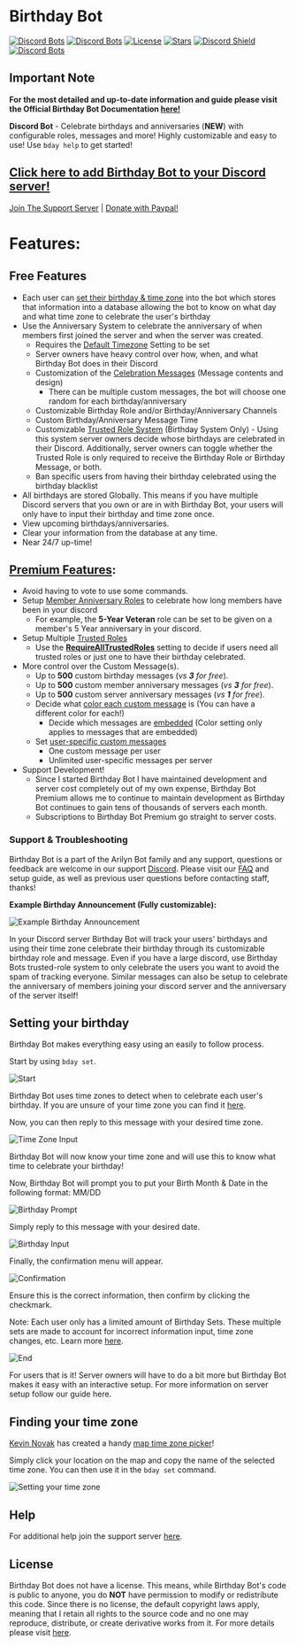 # Birthday Bot

[![Discord Bots](https://top.gg/api/widget/servers/656621136808902656.svg?noavatar=true)](https://top.gg/bot/656621136808902656)
[![Discord Bots](https://top.gg/api/widget/status/656621136808902656.svg?noavatar=true)](https://top.gg/bot/656621136808902656)
[![License](https://img.shields.io/badge/license-No%20License-blue)](https://choosealicense.com/no-permission/)
[![Stars](https://img.shields.io/github/stars/scottbucher/BirthdayBot.svg)](https://github.com/scottbucher/BirthdayBot/stargazers)
[![Discord Shield](https://discord.com/api/guilds/660711235766976553/widget.png?style=shield)](https://discord.com/invite/9gUQFtz)
[![Discord Bots](https://top.gg/api/widget/owner/656621136808902656.svg?noavatar=true)](https://top.gg/bot/656621136808902656)

## Important Note
**For the most detailed and up-to-date information and guide please visit the Official Birthday Bot Documentation [here!](https://birthdaybot.scottbucher.dev)**

**Discord Bot** - Celebrate birthdays and anniversaries (**NEW**) with configurable roles, messages and more! Highly customizable and easy to use! Use `bday help` to get started!

## [Click here to add Birthday Bot to your Discord server!](https://discord.com/api/oauth2/authorize?client_id=656621136808902656&permissions=268921936&scope=bot%20applications.commands)

[Join The Support Server](https://discord.gg/9gUQFtz) | [Donate with Paypal!](https://www.paypal.com/cgi-bin/webscr?cmd=_donations&business=PE97AGAPRX35Q&currency_code=USD&source=url)

# Features:

## Free Features
- Each user can [set their birthday & time zone](https://birthdaybot.scottbucher.dev) into the bot which stores that information into a database allowing the bot to know on what day and what time zone to celebrate the user's birthday
- Use the Anniversary System to celebrate the anniversary of when members first joined the server and when the server was created.
  - Requires the [Default Timezone](https://birthdaybot.scottbucher.dev) Setting to be set
  - Server owners have heavy control over how, when, and what Birthday Bot does in their Discord
   - Customization of the [Celebration Messages](https://birthdaybot.scottbucher.dev) (Message contents and design)
     - There can be multiple custom messages, the bot will choose one random for each birthday/anniversary
   - Customizable Birthday Role and/or Birthday/Anniversary Channels
   - Custom Birthday/Anniversary Message Time
   - Customizable [Trusted Role System](https://birthdaybot.scottbucher.dev) (Birthday System Only) - Using this system server owners decide whose birthdays are celebrated in their Discord. Additionally, server owners can toggle whether the Trusted Role is only required to receive the Birthday Role or Birthday Message, or both.
   - Ban specific users from having their birthday celebrated using the birthday blacklist
- All birthdays are stored Globally. This means if you have multiple Discord servers that you own or are in with Birthday Bot, your users will only have to input their birthday and time zone once.
- View upcoming birthdays/anniversaries.
- Clear your information from the database at any time.
- Near 24/7 up-time!

## [Premium Features](https://birthdaybot.scottbucher.dev/):
-   Avoid having to vote to use some commands.
-   Setup [Member Anniversary Roles](https://birthdaybot.scottbucher.dev/) to celebrate how long members have been in your discord
    -   For example, the **5-Year Veteran** role can be set to be given on a member's 5 Year anniversary in your discord.
-   Setup Multiple [Trusted Roles](https://birthdaybot.scottbucher.dev/)
    -   Use the [**RequireAllTrustedRoles**](https://birthdaybot.scottbucher.dev/) setting to decide if users need all trusted roles or just one to have their birthday celebrated.
-   More control over the Custom Message(s).
    -   Up to **500** custom birthday messages (_vs_ **_3_** _for free_).
    -   Up to **500** custom member anniversary messages (_vs_ **_3_** _for free_).
    -   Up to **500** custom server anniversary messages (_vs_ **_1_** _for free_).
    -   Decide what [color each custom message](https://birthdaybot.scottbucher.dev/) is (You can have a different color for each!)
        -   Decide which messages are [embedded](https://birthdaybot.scottbucher.dev/) (Color setting only applies to messages that are embedded)
    -   Set [user-specific custom messages](https://birthdaybot.scottbucher.dev/)
        -   One custom message per user
        -   Unlimited user-specific messages per server
-   Support Development!
    -   Since I started Birthday Bot I have maintained development and server cost completely out of my own expense, Birthday Bot Premium allows me to continue to maintain development as Birthday Bot continues to gain tens of thousands of servers each month.
    -   Subscriptions to Birthday Bot Premium go straight to server costs.
        
### Support & Troubleshooting

Birthday Bot is a part of the Arilyn Bot family and any support, questions or feedback are welcome in our support [Discord](https://discord.com/invite/9gUQFtz). Please visit our [FAQ](https://birthdaybot.scottbucher.dev/) and setup guide, as well as previous user questions before contacting staff, thanks!


**Example Birthday Announcement (Fully customizable):**

![Example Birthday Announcement](https://i.imgur.com/BZcEJ5j.png)

In your Discord server Birthday Bot will track your users' birthdays and using their time zone celebrate their birthday through its customizable birthday role and message. Even if you have a large discord, use Birthday Bots trusted-role system to only celebrate the users you want to avoid the spam of tracking everyone. Similar messages can also be setup to celebrate the anniversary of members joining your discord server and the anniversary of the server itself!

## Setting your birthday

Birthday Bot makes everything easy using an easily to follow process.

Start by using `bday set`.

![Start](https://i.imgur.com/Evo2jsp.png)

Birthday Bot uses time zones to detect when to celebrate each user's birthday. If you are unsure of your time zone you can find it [here](https://github.com/scottbucher/BirthdayBot/blob/master/README.md#finding-your-time-zone).

Now, you can then reply to this message with your desired time zone.

![Time Zone Input](https://i.imgur.com/fcmXvsQ.png)

Birthday Bot will now know your time zone and will use this to know what time to celebrate your birthday!

Now, Birthday Bot will prompt you to put your Birth Month & Date in the following format: MM/DD

![Birthday Prompt](https://i.imgur.com/hKvd9bm.png)

Simply reply to this message with your desired date.

![Birthday Input](https://i.imgur.com/D6OArx2.png)

Finally, the confirmation menu will appear.

![Confirmation](https://i.imgur.com/gBafugI.png)

Ensure this is the correct information, then confirm by clicking the checkmark.

Note: Each user only has a limited amount of Birthday Sets. These multiple sets are made to account for incorrect information input, time zone changes, etc.
Learn more [here](https://birthdaybot.scottbucher.dev/faq#how-many-times-can-i-set-my-birthday).

![End](https://i.imgur.com/2F8u3Cw.png)

For users that is it! Server owners will have to do a bit more but Birthday Bot makes it easy with an interactive setup. For more information on server setup follow our guide here.

## Finding your time zone

[Kevin Novak](https://github.com/KevinNovak) has created a handy [map time zone picker](https://kevinnovak.github.io/Time-Zone-Picker/)!

Simply click your location on the map and copy the name of the selected time zone. You can then use it in the `bday set` command.

![Setting your time zone](https://i.imgur.com/ibPmjNs.png)

## Help

For additional help join the support server [here](https://discord.gg/9gUQFtz).

## License

Birthday Bot does not have a license. This means, while Birthday Bot's code is public to anyone, you do **NOT** have permission to modify or redistribute this code. Since there is no license, the default copyright laws apply, meaning that I retain all rights to the source code and no one may reproduce, distribute, or create derivative works from it. For more details please visit [here](https://choosealicense.com/no-permission/).
